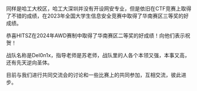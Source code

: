 同样是哈工大校区，哈工大深圳并没有开设网安专业，但是依旧在CTF竞赛上取得了不错的成绩，在2023年全国大学生信息安全竞赛中取得了华南赛区三等奖的好成绩。

恭喜HITSZ在2024年AWD赛制中取得了华南赛区二等奖的好成绩！向他们表示祝贺！

战队名称是Del0n1x，指导老师是苏老师，战队里的人各个本领又强，本事又高，还有先天逆向圣体。

目前与我们进行共同交流会的讨论和一些比赛上的共同参加，互相交流，彼此进步。
